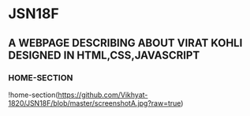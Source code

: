 # JSN18F

## A WEBPAGE DESCRIBING ABOUT VIRAT KOHLI DESIGNED IN HTML,CSS,JAVASCRIPT

### HOME-SECTION

!home-section(https://github.com/Vikhyat-1820/JSN18F/blob/master/screenshotA.jpg?raw=true)

